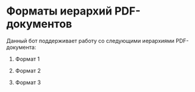 Форматы иерархий PDF-документов
=====================

Данный бот поддерживает работу со следующими иерархиями PDF-документа:

1) Формат 1

2) Формат 2

3) Формат 3